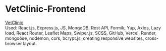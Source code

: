 # VetClinic-Frontend
<a href="https://vet-clinic-frontend.vercel.app/">VetClinic</a>
<br/>
Used: React.js, Express.js, JS, MongoDB, Rest API, Formik, Yup, Axios, Lazy load,
React Router, Leaflet Maps, Swiper.js, SCSS, GitHub, Vercel, Render, mongoose,
nodemon, cors, bcrypt.js, creating responsive websites, cross-browser layout.
